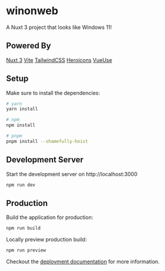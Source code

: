 # winonweb

A Nuxt 3 project that looks like Windows 11!

## Powered By
[Nuxt 3](https://v3.nuxtjs.org/)
[Vite](https://vitejs.dev/)
[TailwindCSS](https://tailwindcss.com/)
[Heroicons](https://heroicons.com/)
[VueUse](https://vueuse.org/)

## Setup

Make sure to install the dependencies:

```bash
# yarn
yarn install

# npm
npm install

# pnpm
pnpm install --shamefully-hoist
```

## Development Server

Start the development server on http://localhost:3000

```bash
npm run dev
```

## Production

Build the application for production:

```bash
npm run build
```

Locally preview production build:

```bash
npm run preview
```

Checkout the [deployment documentation](https://v3.nuxtjs.org/guide/deploy/presets) for more information.
